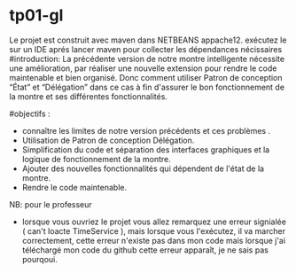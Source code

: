 # tp01-gl
Le projet est construit avec maven dans NETBEANS appache12. exécutez le sur un IDE aprés lancer maven pour collecter les dépendances nécissaires
#introduction:
      La précédente version  de notre montre intelligente
 nécessite une amélioration, par réaliser une nouvelle extension pour rendre le code maintenable et bien organisé.
  Donc comment utiliser Patron de conception “État” et “Délégation” dans ce cas à fin d'assurer le bon fonctionnement de la montre et ses différentes fonctionnalités.
  
 #objectifs :
 - connaître les limites de notre version précédents et ces problèmes .
- Utilisation de Patron de conception Délégation.
- Simplification du code et séparation des interfaces graphiques et la logique de fonctionnement de la montre.
- Ajouter des nouvelles fonctionnalités qui dépendent de l'état de la montre.
- Rendre le code maintenable.
 
 NB: pour le professeur
 - lorsque vous ouvriez le projet vous allez remarquez une erreur signialée ( can't loacte TimeService ), mais lorsque vous l'exécutez, il va marcher correctement, cette erreur n'existe pas dans mon code mais lorsque j'ai téléchargé mon code du github cette erreur apparaît, je ne sais pas pourqoui.
